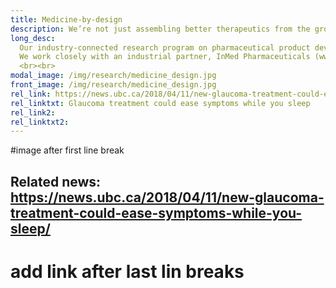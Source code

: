 ```yaml
---
title: Medicine-by-design
description: We’re not just assembling better therapeutics from the ground up, but our approach is also faster and cheaper    
long_desc:
  Our industry-connected research program on pharmaceutical product development is advancing a concept that we dub ‘medicine-by-design’, a fast and low-cost methodology to advance a drug molecule from concept to formulated product. The de novo design of a pharmaceutical product for a particular disease commences with computational analyses of protein-protein and gene-gene interactions associated with that disease in order to identify a promising target and a natural product that can bind to it. The molecule is subsequently synthesized in a microbial chassis through the application of metabolic and enzyme engineering. It is then suitably formulated to ensure controlled release at the intended site of action, and we have established a pipeline that facilitates rapid identification, synthesis and testing of formulations. <br><br>
  We work closely with an industrial partner, InMed Pharmaceuticals (www.inmedpharma.com). We have already demonstrated the feasibility of our approach through our work on the development of a ‘smart’ contact lens for treating glaucoma and a printable bandage for healing damaged skin in patients suffering from Epidermolysis Bullosa Simplex (EBS). Both projects have led to patent filings and have been advanced to pre-clinical testing.
  <br><br>
modal_image: /img/research/medicine_design.jpg
front_image: /img/research/medicine_design.jpg
rel_link: https://news.ubc.ca/2018/04/11/new-glaucoma-treatment-could-ease-symptoms-while-you-sleep/
rel_linktxt: Glaucoma treatment could ease symptoms while you sleep
rel_link2:
rel_linktxt2:
---
```

#image after first line break
## Related news: https://news.ubc.ca/2018/04/11/new-glaucoma-treatment-could-ease-symptoms-while-you-sleep/
# add  link after last lin breaks 
